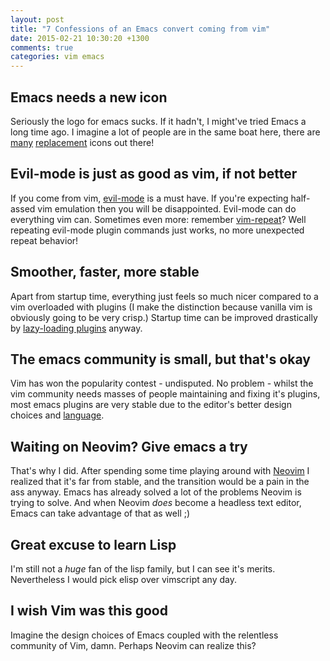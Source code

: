 ```yaml
---
layout: post
title: "7 Confessions of an Emacs convert coming from vim"
date: 2015-02-21 10:30:20 +1300
comments: true
categories: vim emacs
---
```


## Emacs needs a new icon

Seriously the logo for emacs sucks. If it hadn't, I might've tried Emacs a long
time ago. I imagine a lot of people are in the same boat here, there are
[many][replacement1] [replacement][replacement2] icons out there!

## Evil-mode is just as good as vim, if not better

If you come from vim, [evil-mode][evil] is a must have. If you're expecting
half-assed vim emulation then you will be disappointed. Evil-mode can do
everything vim can. Sometimes even more: remember [vim-repeat][vim-repeat]? Well
repeating evil-mode plugin commands just works, no more unexpected repeat behavior!

## Smoother, faster, more stable

Apart from startup time, everything just feels so much nicer compared to a vim
overloaded with plugins (I make the distinction because vanilla vim is obviously
going to be very crisp.) Startup time can be improved drastically by
[lazy-loading plugins][use-package] anyway.

## The emacs community is small, but that's okay

Vim has won the popularity contest - undisputed. No problem - whilst the
vim community needs masses of people maintaining and fixing it's plugins, most
emacs plugins are very stable due to the editor's better design choices and [language][elisp].

## Waiting on Neovim? Give emacs a try

That's why I did. After spending some time playing around with [Neovim][neovim]
I realized that it's far from stable, and the transition would be a pain in the
ass anyway. Emacs has already solved a lot of the problems Neovim is trying to
solve. And when Neovim _does_ become a headless text editor, Emacs can take
advantage of that as well ;)

## Great excuse to learn Lisp

I'm still not a _huge_ fan of the lisp family, but I can see it's
merits. Nevertheless I would pick elisp over vimscript any day. 

## I wish Vim was this good

Imagine the design choices of Emacs coupled with the relentless community of
Vim, damn. Perhaps Neovim can realize this?

[replacement1]: http://jasonm23.github.io/
[replacement2]: http://emacs.sexy/
[evil]: http://www.emacswiki.org/emacs/Evil
[vim-repeat]: https://github.com/tpope/vim-repeat
[elisp]: https://www.gnu.org/software/emacs/manual/html_node/elisp/
[use-package]: https://github.com/jwiegley/use-package
[neovim]: http://neovim.org
